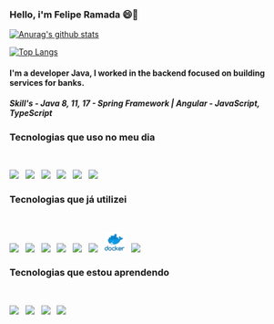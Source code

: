 ### Hello, i'm Felipe Ramada 😄💬 

[![Anurag's github stats](https://github-readme-stats.vercel.app/api?username=ramada32)](https://github.com/anuraghazra/github-readme-stats) <br>

[![Top Langs](https://github-readme-stats.vercel.app/api/top-langs/?username=ramada32)](https://github.com/anuraghazra/github-readme-stats) <br>

#### I'm a developer Java, I worked in the backend focused on building services for banks.

##### Skill's - Java 8, 11, 17 - Spring Framework | Angular - JavaScript, TypeScript 

### Tecnologias que uso no meu dia

<br>
<p>
<img src="https://img.shields.io/badge/Java-ED8B00?style=for-the-badge&logo=openjdk&logoColor=white"/>
&nbsp;
  <img src="https://img.shields.io/badge/Spring-6DB33F?style=for-the-badge&logo=spring&logoColor=white"/>
 &nbsp;
 <img src="https://img.shields.io/badge/Elastic_Search-005571?style=for-the-badge&logo=elasticsearch&logoColor=white"/>
&nbsp;
 <img src="https://img.shields.io/badge/redis-%23DD0031.svg?&style=for-the-badge&logo=redis&logoColor=white"/>
&nbsp;
<img src="https://img.shields.io/badge/PostgreSQL-316192?style=for-the-badge&logo=postgresql&logoColor=white"/> 
&nbsp;
 <img src="https://img.shields.io/badge/Amazon_AWS-FF9900?style=for-the-badge&logo=amazonaws&logoColor=white"/> 
 &nbsp; 
 </p>

 ### Tecnologias que já utilizei 
<br>
<p>
   <img src="https://img.shields.io/badge/Angular-DD0031?style=for-the-badge&logo=angular&logoColor=white"/>
&nbsp;
  <img src="https://img.shields.io/badge/MySQL-00000F?style=for-the-badge&logo=mysql&logoColor=white"/>
&nbsp;
   <img src="https://img.shields.io/badge/Oracle-F80000?style=for-the-badge&logo=oracle&logoColor=black/>
&nbsp;
  <img src="https://img.shields.io/badge/Microsoft_SQL_Server-CC2927?style=for-the-badge&logo=microsoft-sql-server&logoColor=white/>
&nbsp;
 <img src="https://img.shields.io/badge/HTML5-E34F26?style=for-the-badge&logo=html5&logoColor=white"/> 
 &nbsp; 
<img src="https://img.shields.io/badge/CSS3-1572B6?style=for-the-badge&logo=css3&logoColor=white"/> 
 &nbsp; 
  <img src="https://img.shields.io/badge/PHP-777BB4?style=for-the-badge&logo=php&logoColor=white"/>
&nbsp;
   <img src="https://raw.githubusercontent.com/github/explore/80688e429a7d4ef2fca1e82350fe8e3517d3494d/topics/docker/docker.png" height="35px"/>
&nbsp;
    <img src="https://img.shields.io/badge/jQuery-0769AD?style=for-the-badge&logo=jquery&logoColor=white"/>
&nbsp;
</p>
   
 ### Tecnologias que estou aprendendo

<br>
<p>
 <img src="https://img.shields.io/badge/JavaScript-F7DF1E?style=for-the-badge&logo=javascript&logoColor=black"/>
&nbsp;  
 <img src="https://img.shields.io/badge/microsoft%20azure-0089D6?style=for-the-badge&logo=microsoft-azure&logoColor=white"/>
&nbsp;  
<img src="https://img.shields.io/badge/TypeScript-007ACC?style=for-the-badge&logo=typescript&logoColor=white"/>
&nbsp;
<img src="https://img.shields.io/badge/Unity-100000?style=for-the-badge&logo=unity&logoColor=white"/>
&nbsp;
</p>
<!--
**ramada32/ramada32** is a ✨ _special_ ✨ repository because its `README.md` (this file) appears on your GitHub profile.

Here are some ideas to get you started:

- 🔭 I’m currently working on ...
- 🌱 I’m currently learning ...
- 👯 I’m looking to collaborate on ...
- 🤔 I’m looking for help with ...
- 💬 Ask me about ...
- 📫 How to reach me: ...
- 😄 Pronouns: ...
- ⚡ Fun fact: ...
-->
